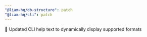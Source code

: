 ```yaml
---
"@liam-hq/db-structure": patch
"@liam-hq/cli": patch
---
```


🚸 Updated CLI help text to dynamically display supported formats
